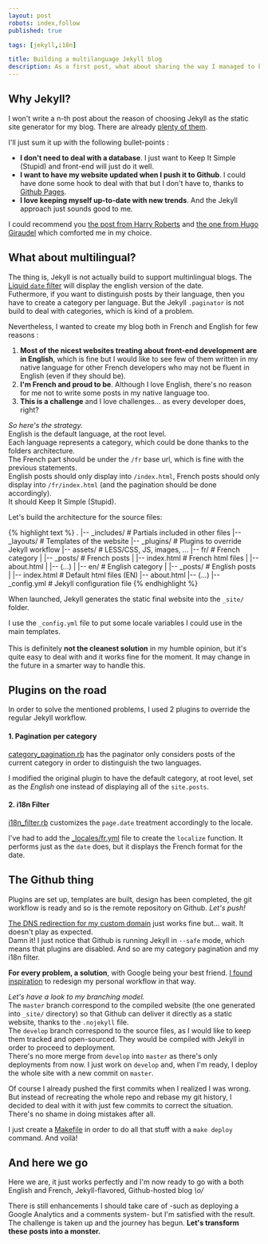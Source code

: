 ```yaml
---
layout: post
robots: index,follow
published: true

tags: [jekyll,i18n]

title: Building a multilanguage Jekyll blog
description: As a first post, what about sharing the way I managed to build this blog? Having a both english and french Jekyll website is not that hard, but you have to care about some crucial points.
---
```


## Why Jekyll?
I won't write a n-th post about the reason of choosing Jekyll as the static site generator for my blog. There are already [plenty of them](https://www.google.fr/search?q=moving+blog+to+jekyll).

I'll just sum it up with the following bullet-points :

- **I don't need to deal with a database**. I just want to Keep It Simple (Stupid) and front-end will just do it well.
- **I want to have my website updated when I push it to Github**. I could have done some hook to deal with that but I don't have to, thanks to [Github Pages](https://help.github.com/categories/20/articles).
- **I love keeping myself up-to-date with new trends**. And the Jekyll approach just sounds good to me.

I could recommend you [the post from Harry Roberts](http://csswizardry.com/2012/12/a-new-css-wizardry/) and [the one from Hugo Giraudel](http://hugogiraudel.com/2013/02/21/jekyll) which comforted me in my choice. 

## What about multilingual?
The thing is, Jekyll is not actually build to support multinlingual blogs. The [Liquid `date` filter](http://liquid.rubyforge.org/classes/Liquid/StandardFilters.html#M000012) will display the english version of the date.  
Futhermore, if you want to distinguish posts by their language, then you have to create a category per language. But the Jekyll `.paginator` is not build to deal with categories, which is kind of a problem.

Nevertheless, I wanted to create my blog both in French and English for few reasons :

1. **Most of the nicest websites treating about front-end development are in English**, which is fine but I would like to see few of them written in my native language for other French developers who may not be fluent in English (even if they should be).
2. **I'm French and proud to be**. Although I love English, there's no reason for me not to write some posts in my native language too.
3. **This is a challenge** and I love challenges... as every developer does, right?

*So here's the strategy.*  
English is the default language, at the root level.  
Each language represents a category, which could be done thanks to the folders architecture.  
The French part should be under the `/fr` base url, which is fine with the previous statements.  
English posts should only display into `/index.html`, French posts should only display into `/fr/index.html` (and the pagination should be done accordingly).  
It should Keep It Simple (Stupid).

Let's build the architecture for the source files:

{% highlight text %}
.
|-- _includes/      # Partials included in other files
|-- _layouts/       # Templates of the website
|-- _plugins/       # Plugins to override Jekyll workflow
|-- assets/         # LESS/CSS, JS, images, ...
|-- fr/             # French category
|   |-- _posts/     # French posts
|   |-- index.html  # French html files
|   |-- about.html
|   |-- (...)
|
|-- en/             # English category
|   |-- _posts/     # English posts
|
|-- index.html      # Default html files (EN)
|-- about.html
|-- (...)
|-- _config.yml     # Jekyll configuration file
{% endhighlight %}

When launched, Jekyll generates the static final website into the `_site/` folder.

<p class="islet">
    I use the <code>_config.yml</code> file to put some locale variables I could use in the main templates.<br><br>
    This is definitely <strong>not the cleanest solution</strong> in my humble opinion, but it's quite easy to deal with and it works fine for the moment. It may change in the future in a smarter way to handle this. 
</p>

## Plugins on the road
In order to solve the mentioned problems, I used 2 plugins to override the regular Jekyll workflow.

#### 1. Pagination per category
[category_pagination.rb](https://github.com/nicoespeon/nicoespeon.github.io/blob/develop/_plugins/category_pagination.rb) has the paginator only considers posts of the current category in order to distinguish the two languages. 

I modified the original plugin to have the default category, at root level, set as the *English* one instead of displaying all of the `site.posts`.

#### 2. i18n Filter
[i18n_filter.rb](https://github.com/nicoespeon/nicoespeon.github.io/blob/develop/_plugins/i18n_filter.rb) customizes the `page.date` treatment accordingly to the locale.

I've had to add the [\_locales/fr.yml](https://github.com/nicoespeon/nicoespeon.github.io/blob/develop/_locales/fr.yml) file to create the `localize` function. It performs just as the `date` does, but it displays the French format for the date.

## The Github thing

Plugins are set up, templates are built, design has been completed, the git workflow is ready and so is the remote repository on Github. *Let's push!*

[The DNS redirection for my custom domain](https://help.github.com/articles/setting-up-a-custom-domain-with-pages) just works fine but... wait. It doesn't play as expected.  
Damn it! I just notice that Github is running Jekyll in `--safe` mode, which means that plugins are disabled. And so are my category pagination and my i18n filter.

**For every problem, a solution**, with Google being your best friend. [I found inspiration](http://charliepark.org/jekyll-with-plugins/) to redesign my personal workflow in that way.

*Let's have a look to my branching model.*  
The `master` branch correspond to the compiled website (the one generated into `_site/` directory) so that Github can deliver it directly as a static website, thanks to the `.nojekyll` file.  
The `develop` branch correspond to the source files, as I would like to keep them tracked and open-sourced. They would be compiled with Jekyll in order to proceed to deployment.  
There's no more merge from `develop` into `master` as there's only deployments from now. I just work on `develop` and, when I'm ready, I deploy the whole site with a new commit on `master`.

<p class="islet">
    Of course I already pushed the first commits when I realized I was wrong. But instead of recreating the whole repo and rebase my git history, I decided to deal with it with just few commits to correct the situation. There's no shame in doing mistakes after all.
</p>

I just create a [Makefile](https://github.com/nicoespeon/nicoespeon.github.io/blob/develop/Makefile) in order to do all that stuff with a `make deploy` command. And voilà!

## And here we go

Here we are, it just works perfectly and I'm now ready to go with a both English and French, Jekyll-flavored, Github-hosted blog *\o/*

There is still enhancements I should take care of -such as deploying a Google Analytics and a comments system- but I'm satisfied with the result. The challenge is taken up and the journey has begun. **Let's transform these posts into a monster.**